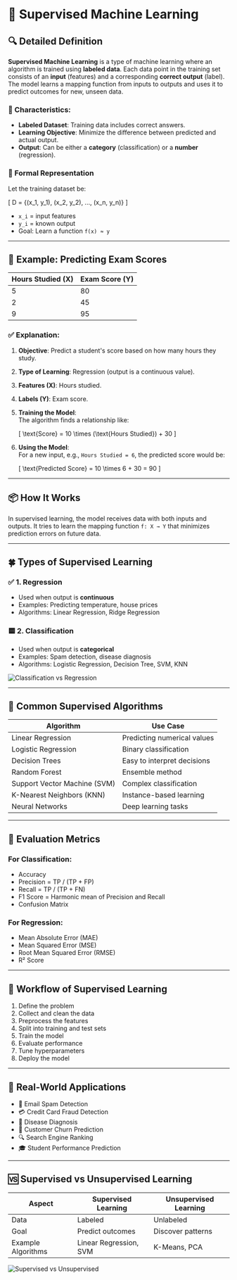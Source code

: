 # 🧠 Supervised Machine Learning

## 🔍 Detailed Definition

**Supervised Machine Learning** is a type of machine learning where an algorithm is trained using **labeled data**. Each data point in the training set consists of an **input** (features) and a corresponding **correct output** (label). The model learns a mapping function from inputs to outputs and uses it to predict outcomes for new, unseen data.

### 📌 Characteristics:
- **Labeled Dataset**: Training data includes correct answers.
- **Learning Objective**: Minimize the difference between predicted and actual output.
- **Output**: Can be either a **category** (classification) or a **number** (regression).

### 🧠 Formal Representation

Let the training dataset be:

\[
D = \{(x_1, y_1), (x_2, y_2), ..., (x_n, y_n)\}
\]

- `x_i` = input features  
- `y_i` = known output  
- Goal: Learn a function `f(x) ≈ y`

---

## 📘 Example: Predicting Exam Scores

| Hours Studied (X) | Exam Score (Y) |
|-------------------|----------------|
| 5                 | 80             |
| 2                 | 45             |
| 9                 | 95             |

### ✅ Explanation:

1. **Objective**: Predict a student's score based on how many hours they study.
2. **Type of Learning**: Regression (output is a continuous value).
3. **Features (X)**: Hours studied.
4. **Labels (Y)**: Exam score.
5. **Training the Model**:  
   The algorithm finds a relationship like:

   \[
   \text{Score} = 10 \times (\text{Hours Studied}) + 30
   \]

6. **Using the Model**:  
   For a new input, e.g., `Hours Studied = 6`, the predicted score would be:

   \[
   \text{Predicted Score} = 10 \times 6 + 30 = 90
   \]

---

## 📦 How It Works

In supervised learning, the model receives data with both inputs and outputs. It tries to learn the mapping function `f: X → Y` that minimizes prediction errors on future data.

---

## 🍀 Types of Supervised Learning

### ✅ 1. Regression

- Used when output is **continuous**  
- Examples: Predicting temperature, house prices  
- Algorithms: Linear Regression, Ridge Regression

### 🟨 2. Classification

- Used when output is **categorical**  
- Examples: Spam detection, disease diagnosis  
- Algorithms: Logistic Regression, Decision Tree, SVM, KNN

![Classification vs Regression](https://media2.dev.to/dynamic/image/width=800%2Cheight=%2Cfit=scale-down%2Cgravity=auto%2Cformat=auto/https%3A%2F%2Fthepracticaldev.s3.amazonaws.com%2Fi%2Fmjshszqx4fj22hs12vfn.png)

---

## 📘 Common Supervised Algorithms

| Algorithm            | Use Case                        |
|----------------------|----------------------------------|
| Linear Regression    | Predicting numerical values      |
| Logistic Regression  | Binary classification            |
| Decision Trees       | Easy to interpret decisions      |
| Random Forest        | Ensemble method                  |
| Support Vector Machine (SVM) | Complex classification |
| K-Nearest Neighbors (KNN) | Instance-based learning    |
| Neural Networks      | Deep learning tasks              |

---

## 🧪 Evaluation Metrics

### For Classification:

- Accuracy  
- Precision = TP / (TP + FP)  
- Recall = TP / (TP + FN)  
- F1 Score = Harmonic mean of Precision and Recall  
- Confusion Matrix

### For Regression:

- Mean Absolute Error (MAE)  
- Mean Squared Error (MSE)  
- Root Mean Squared Error (RMSE)  
- R² Score

---

## 🔧 Workflow of Supervised Learning

1. Define the problem  
2. Collect and clean the data  
3. Preprocess the features  
4. Split into training and test sets  
5. Train the model  
6. Evaluate performance  
7. Tune hyperparameters  
8. Deploy the model

---

## 📌 Real-World Applications

- 📧 Email Spam Detection  
- 💳 Credit Card Fraud Detection  
- 🏥 Disease Diagnosis  
- 🛒 Customer Churn Prediction  
- 🔍 Search Engine Ranking  
- 🎓 Student Performance Prediction

---

## 🆚 Supervised vs Unsupervised Learning

| Aspect              | Supervised Learning         | Unsupervised Learning        |
|---------------------|-----------------------------|------------------------------|
| Data                | Labeled                     | Unlabeled                    |
| Goal                | Predict outcomes            | Discover patterns            |
| Example Algorithms  | Linear Regression, SVM      | K-Means, PCA                 |

![Supervised vs Unsupervised](https://via.placeholder.com/600x300.png?text=Supervised+vs+Unsupervised)
